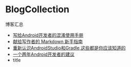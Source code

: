 # BlogCollection
博客汇总

* [写给Android开发者的混淆使用手册](http://huihui.name/2016/10/23/%E5%86%99%E7%BB%99Android%E5%BC%80%E5%8F%91%E8%80%85%E7%9A%84%E6%B7%B7%E6%B7%86%E4%BD%BF%E7%94%A8%E6%89%8B%E5%86%8C/)
* [献给写作者的 Markdown 新手指南](http://www.jianshu.com/p/q81RER)
* [重新认识AndroidStudio和Gradle,这些都是你应该知道的](https://zhuanlan.zhihu.com/p/22990436)
* [一个两年Android开发者的建议](http://www.jcodecraeer.com/a/anzhuokaifa/androidkaifa/2016/1006/6659.html)
* title[](link)
